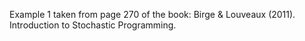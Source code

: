 Example 1 taken from page 270 of the book: Birge & Louveaux (2011).
Introduction to Stochastic Programming.

